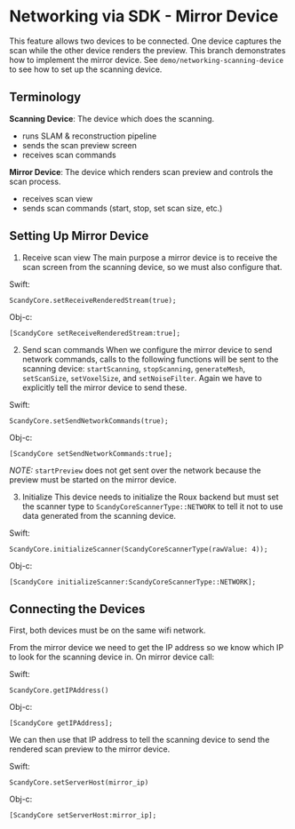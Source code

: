 # Networking via SDK - Mirror Device

This feature allows two devices to be connected. One device captures the scan while the other device renders the preview. This branch demonstrates how to implement the mirror device. See `demo/networking-scanning-device` to see how to set up the scanning device.

## Terminology

**Scanning Device**: The device which does the scanning.
- runs SLAM & reconstruction pipeline
- sends the scan preview screen
- receives scan commands

**Mirror Device**: The device which renders scan preview and controls the scan process.
- receives scan view
- sends scan commands (start, stop, set scan size, etc.)

## Setting Up Mirror Device


1. Receive scan view
The main purpose a mirror device is to receive the scan screen from the scanning device, so we must also configure that.

Swift:

```
ScandyCore.setReceiveRenderedStream(true);
```

Obj-c:

```
[ScandyCore setReceiveRenderedStream:true];
```

2. Send scan commands
 When we configure the mirror device to send network commands, calls to the following functions will be sent to the scanning device: `startScanning`, `stopScanning`, `generateMesh`, `setScanSize`, `setVoxelSize`, and `setNoiseFilter`. Again we have to explicitly tell the mirror device to send these.

Swift:

```
ScandyCore.setSendNetworkCommands(true);
```

Obj-c:

```
[ScandyCore setSendNetworkCommands:true];
```

_NOTE:_ `startPreview` does not get sent over the network because the preview must be started on the mirror device.

3. Initialize
This device needs to initialize the Roux backend but must set the scanner type to `ScandyCoreScannerType::NETWORK` to tell it not to use data generated from the scanning device.

Swift:

```
ScandyCore.initializeScanner(ScandyCoreScannerType(rawValue: 4));
```

Obj-c:

```
[ScandyCore initializeScanner:ScandyCoreScannerType::NETWORK];
```

## Connecting the Devices

First, both devices must be on the same wifi network.

From the mirror device we need to get the IP address so we know which IP to look for the scanning device in. On mirror device call:

Swift:

```
ScandyCore.getIPAddress()
```

Obj-c:

```
[ScandyCore getIPAddress];
```

We can then use that IP address to tell the scanning device to send the rendered scan preview to the mirror device.

Swift:

```
ScandyCore.setServerHost(mirror_ip)
```

Obj-c:

```
[ScandyCore setServerHost:mirror_ip];
```